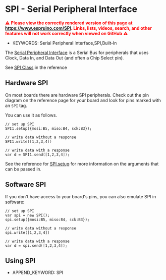 <!--- Copyright (c) 2013 Gordon Williams, Pur3 Ltd. See the file LICENSE for copying permission. -->
SPI - Serial Peripheral Interface
=============================

<span style="color:red">:warning: **Please view the correctly rendered version of this page at https://www.espruino.com/SPI. Links, lists, videos, search, and other features will not work correctly when viewed on GitHub** :warning:</span>

* KEYWORDS: Serial Peripheral Interface,SPI,Built-In

The [Serial Peripheral Interface](http://en.wikipedia.org/wiki/Serial_Peripheral_Interface_Bus) is a Serial Bus for peripherals that uses Clock, Data In, and Data Out (and often a Chip Select pin).

See [SPI Class](/Reference#SPI) in the reference

Hardware SPI
------------

On most boards there are hardware SPI peripherals. Check out the
pin diagram on the reference page for your board and look for
pins marked with an `SPI` tag.

You can use it as follows.

```
// set up SPI
SPI1.setup({mosi:B5, miso:B4, sck:B3});

// write data without a response
SPI1.write([1,2,3,4])

// write data with a response
var d = SPI1.send([1,2,3,4]);
```

See the reference for [SPI.setup](/Reference#l_SPI_setup) for more information on
the arguments that can be passed in.

Software SPI
------------

If you don't have access to your board's pins, you can also emulate
SPI in software:

```
// set up SPI
var spi = new SPI();
spi.setup({mosi:B5, miso:B4, sck:B3});

// write data without a response
spi.write([1,2,3,4])

// write data with a response
var d = spi.send([1,2,3,4]);
```


Using SPI
---------------

* APPEND_KEYWORD: SPI
